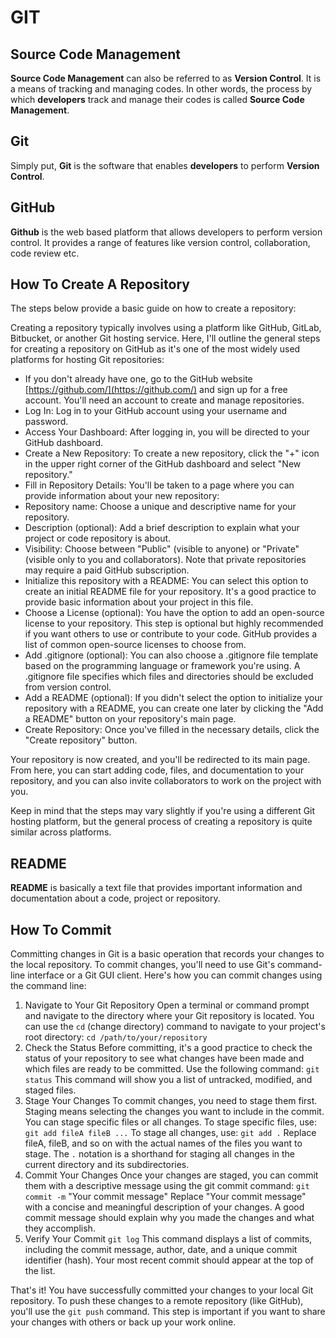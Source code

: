 # GIT

## Source Code Management

**Source Code Management** can also be referred to as __Version Control__. It is a means of tracking and managing codes. In other words, the process by which __developers__ track and manage their codes is called **Source Code Management**.

## Git

Simply put, **Git** is the software that enables **developers** to perform **Version Control**.

## GitHub

**Github** is the web based platform that allows developers to perform version control. It provides a range of features like version control, collaboration, code review etc.

## How To Create A Repository

The steps below provide a basic guide on how to create a repository:

Creating a repository typically involves using a platform like GitHub, GitLab, Bitbucket, or another Git hosting service. Here, I'll outline the general steps for creating a repository on GitHub as it's one of the most widely used platforms for hosting Git repositories:
* If you don't already have one, go to the GitHub website [https://github.com/](https://github.com/) and sign up for a free account. You'll need an account to create and manage repositories. 
* Log In:
Log in to your GitHub account using your username and password.
* Access Your Dashboard:
After logging in, you will be directed to your GitHub dashboard.
* Create a New Repository:
To create a new repository, click the "+" icon in the upper right corner of the GitHub dashboard and select "New repository."
* Fill in Repository Details:
You'll be taken to a page where you can provide information about your new repository:
 * Repository name: Choose a unique and descriptive name for your repository.
 * Description (optional): Add a brief description to explain what your project or code repository is about.
 * Visibility: Choose between "Public" (visible to anyone) or "Private" (visible only to you and collaborators). Note that private repositories may require a paid GitHub subscription.
 * Initialize this repository with a README: You can select this option to create an initial README file for your repository. It's a good practice to provide basic information about your project in this file.
* Choose a License (optional):
You have the option to add an open-source license to your repository. This step is optional but highly recommended if you want others to use or contribute to your code. GitHub provides a list of common open-source licenses to choose from.
* Add .gitignore (optional):
You can also choose a .gitignore file template based on the programming language or framework you're using. A .gitignore file specifies which files and directories should be excluded from version control.
* Add a README (optional):
If you didn't select the option to initialize your repository with a README, you can create one later by clicking the "Add a README" button on your repository's main page.
* Create Repository:
Once you've filled in the necessary details, click the "Create repository" button.

Your repository is now created, and you'll be redirected to its main page. From here, you can start adding code, files, and documentation to your repository, and you can also invite collaborators to work on the project with you.

Keep in mind that the steps may vary slightly if you're using a different Git hosting platform, but the general process of creating a repository is quite similar across platforms.

## README

__README__ is basically a text file that provides important information and documentation about a code, project or repository. 

## How To Commit
Committing changes in Git is a basic operation that records your changes to the local repository. To commit changes, you'll need to use Git's command-line interface or a Git GUI client. Here's how you can commit changes using the command line:
1. Navigate to Your Git Repository
Open a terminal or command prompt and navigate to the directory where your Git repository is located. You can use the `cd` (change directory) command to navigate to your project's root directory:
	`cd /path/to/your/repository`
2. Check the Status
Before committing, it's a good practice to check the status of your repository to see what changes have been made and which files are ready to be committed. Use the following command:
	`git status`
This command will show you a list of untracked, modified, and staged files.
3. Stage Your Changes
To commit changes, you need to stage them first. Staging means selecting the changes you want to include in the commit. You can stage specific files or all changes. To stage specific files, use:
	`git add fileA fileB ...`
To stage all changes, use:
	`git add .`
Replace fileA, fileB, and so on with the actual names of the files you want to stage. The `.` notation is a shorthand for staging all changes in the current directory and its subdirectories.
4. Commit Your Changes
Once your changes are staged, you can commit them with a descriptive message using the git commit command:
	`git commit -m` "Your commit message"
Replace "Your commit message" with a concise and meaningful description of your changes. A good commit message should explain why you made the changes and what they accomplish.
5. Verify Your Commit
	`git log`
This command displays a list of commits, including the commit message, author, date, and a unique commit identifier (hash). Your most recent commit should appear at the top of the list.

That's it! You have successfully committed your changes to your local Git repository. To push these changes to a remote repository (like GitHub), you'll use the `git push` command. This step is important if you want to share your changes with others or back up your work online.
